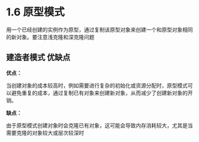 # 1.6 原型模式
用一个已经创建的实例作为原型，通过复制该原型对象来创建一个和原型对象相同的新对象。要注意浅克隆和深克隆问题

## 建造者模式 优缺点

**优点：**

当创建对象的成本较高时，例如需要进行复杂的初始化或资源分配时，原型模式可以避免重复的成本，通过复制已有对象来创建新对象，从而减少了创建新对象的开销。

**缺点：**

由于原型模式创建对象时会克隆已有对象，这可能会导致内存消耗较大，尤其是当需要克隆的对象较大或层次较深时

